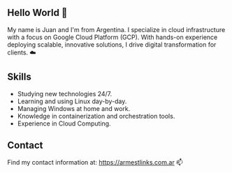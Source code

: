 ## Hello World 👋

My name is Juan and I'm from Argentina. I specialize in cloud infrastructure with a focus on Google Cloud Platform (GCP). 
With hands-on experience deploying scalable, innovative solutions, I drive digital transformation for clients. ☁️

## Skills
- Studying new technologies 24/7.
- Learning and using Linux day-by-day.
- Managing Windows at home and work.
- Knowledge in containerization and orchestration tools.
- Experience in Cloud Computing.

## Contact 
Find my contact information at: https://armestlinks.com.ar 📫

<!--
**ArmestLinks/ArmestLinks** is a ✨ _special_ ✨ repository because its `README.md` (this file) appears on your GitHub profile.

Here are some ideas to get you started:

- 🔭 I’m currently working on ...
- 🌱 I’m currently learning ...
- 👯 I’m looking to collaborate on ...
- 🤔 I’m looking for help with ...
- 💬 Ask me about ...
- 📫 How to reach me: ...
- 😄 Pronouns: ...
- ⚡ Fun fact: ...
-->

